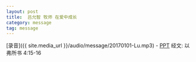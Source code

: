 ```yaml
---
layout: post
title:  吕允智 牧师 在爱中成长
category: message
tag: message
---
```


[录音]({{ site.media_url }}/audio/message/20170101-Lu.mp3) - [PPT](https://1drv.ms/p/s!AqLDbY3r4i9UhWZdxUhvB6-6UW7K)
经文: 以弗所书 4:15-16
